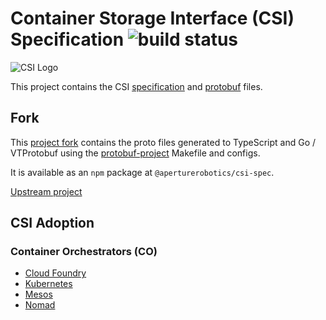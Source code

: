 # Container Storage Interface (CSI) Specification ![build status](https://github.com/container-storage-interface/spec/actions/workflows/build.yaml/badge.svg)

![CSI Logo](logo.png)

This project contains the CSI [specification](spec.md) and [protobuf](csi.proto) files.

## Fork

This [project fork](https://github.com/aperturerobotics/csi-spec) contains the
proto files generated to TypeScript and Go / VTProtobuf using the
[protobuf-project](https://github.com/aperturerobotics/protobuf-project)
Makefile and configs.

It is available as an `npm` package at `@aperturerobotics/csi-spec`.

[Upstream project](https://github.com/container-storage-interface/spec)

## CSI Adoption

### Container Orchestrators (CO)

* [Cloud Foundry](https://github.com/cloudfoundry/csi-plugins-release/blob/master/CSI_SUPPORT.md)
* [Kubernetes](https://kubernetes-csi.github.io/docs/)
* [Mesos](http://mesos.apache.org/documentation/latest/csi/)
* [Nomad](https://nomadproject.io/docs/internals/plugins/csi/)

